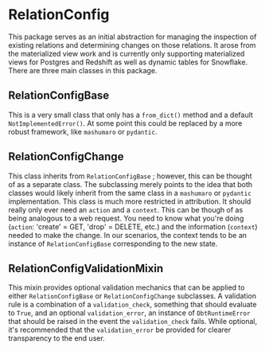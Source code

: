 # RelationConfig

This package serves as an initial abstraction for managing the inspection of existing relations and determining
changes on those relations. It arose from the materialized view work and is currently only supporting
materialized views for Postgres and Redshift as well as dynamic tables for Snowflake. There are three main
classes in this package.

## RelationConfigBase

This is a very small class that only has a `from_dict()` method and a default `NotImplementedError()`. At some
point this could be replaced by a more robust framework, like `mashumaro` or `pydantic`.

## RelationConfigChange

This class inherits from `RelationConfigBase` ; however, this can be thought of as a separate class. The subclassing
merely points to the idea that both classes would likely inherit from the same class in a `mashumaro` or
`pydantic` implementation. This class is much more restricted in attribution. It should really only
ever need an `action` and a `context`. This can be though of as being analogous to a web request. You need to
know what you're doing (`action`: 'create' = GET, 'drop' = DELETE, etc.) and the information (`context`) needed
to make the change. In our scenarios, the context tends to be an instance of `RelationConfigBase` corresponding
to the new state.

## RelationConfigValidationMixin

This mixin provides optional validation mechanics that can be applied to either `RelationConfigBase` or
`RelationConfigChange` subclasses. A validation rule is a combination of a `validation_check`, something
that should evaluate to `True`, and an optional `validation_error`, an instance of `DbtRuntimeError`
that should be raised in the event the `validation_check` fails. While optional, it's recommended that
the `validation_error` be provided for clearer transparency to the end user.

